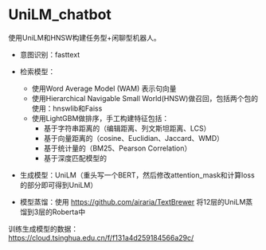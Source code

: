 # UniLM_chatbot
使用UniLM和HNSW构建任务型+闲聊型机器人。

+ 意图识别：fasttext

+ 检索模型：
  - 使用Word Average Model (WAM) 表示句向量
  - 使用Hierarchical Navigable Small World(HNSW)做召回，包括两个包的使用：hnswlib和Faiss
  - 使用LightGBM做排序，手工构建特征包括：
    - 基于字符串距离的（编辑距离、列文斯坦距离、LCS）
    - 基于向量距离的（cosine、Euclidian、Jaccard、WMD）
    - 基于统计量的（BM25、Pearson Correlation）
    - 基于深度匹配模型的

+ 生成模型：UniLM（重头写一个BERT，然后修改attention_mask和计算loss的部分即可得到UniLM）

+ 模型蒸馏：使用 https://github.com/airaria/TextBrewer 将12层的UniLM蒸馏到3层的Roberta中



训练生成模型的数据：https://cloud.tsinghua.edu.cn/f/f131a4d259184566a29c/

